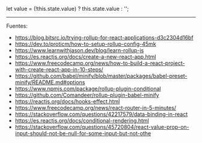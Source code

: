 
let value = (!this.state.value) ? this.state.value : '';

---

Fuentes:

+ https://blog.bitsrc.io/trying-rollup-for-react-applications-d3c2304d16bf
+ https://dev.to/proticm/how-to-setup-rollup-config-45mk
+ https://www.learnwithjason.dev/blog/learn-rollup-js
+ https://es.reactjs.org/docs/create-a-new-react-app.html
+ https://www.freecodecamp.org/news/how-to-build-a-react-project-with-create-react-app-in-10-steps/
+ https://github.com/babel/minify/blob/master/packages/babel-preset-minify/README.md#options
+ https://www.npmjs.com/package/rollup-plugin-conditional
+ https://github.com/Comandeer/rollup-plugin-babel-minify
+ https://reactjs.org/docs/hooks-effect.html
+ https://www.freecodecamp.org/news/react-router-in-5-minutes/
+ https://stackoverflow.com/questions/42217579/data-binding-in-react
+ https://es.reactjs.org/docs/conditional-rendering.html
+ https://stackoverflow.com/questions/45720804/react-value-prop-on-input-should-not-be-null-for-some-input-but-not-othe
